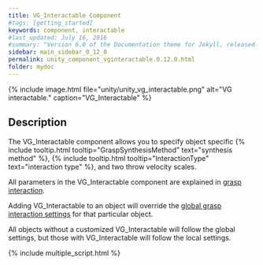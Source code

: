 ```yaml
---
title: VG_Interactable Component
#tags: [getting_started]
keywords: component, interactable
#last_updated: July 16, 2016
#summary: "Version 6.0 of the Documentation theme for Jekyll, released July 4, 2016, implements relative links so you can view the files offline or on any server without configuring urls and baseurls. Additionally, you can store pages in subdirectories. Templates for alerts and images are available."
sidebar: main_sidebar_0_12_0
permalink: unity_component_vginteractable.0.12.0.html
folder: mydoc
---
```


{% include image.html file="unity/unity_vg_interactable.png" alt="VG interactable." caption="VG_Interactable" %}

## Description

The VG_Interactable component allows you to specify object specific {% include tooltip.html tooltip="GraspSynthesisMethod" text="synthesis method" %}, {% include tooltip.html tooltip="InteractionType" text="interaction type" %}, and two throw velocity scales. 

All parameters in the VG_Interactable component are explained in [grasp interaction](grasp_interaction.0.12.0.html#grasp-interaction).

Adding VG_Interactable to an object will override the [global grasp interaction settings](unity_component_myvirtualgrasp.0.12.0.html#global-grasp-interaction-settings) for that particular object. 

All objects without a customized VG_Interactable will follow the global settings, but those with VG_Interactable will follow the local settings.

{% include multiple_script.html %}



